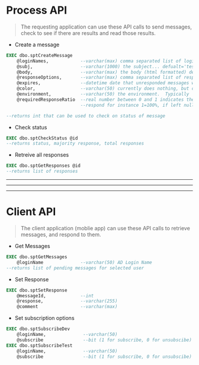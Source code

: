 # Process API
>The requesting application can use these API calls to 
>send messages, check to see if there are results and 
>read those results.

- Create a message 
```SQL
EXEC dbo.sptCreateMessage
	@loginNames,            --varchar(max) comma separated list of loginNames
	@subj,                  --varchar(1000) the subject... defualt='test message'
	@body,                  --varchar(max) the body (html formatted) default='this is a test message, please ignore'
	@responseOptions,       --varchar(max) comma separated list of response buttons default='Acknowledge,Dismiss'
	@expires,               --datetime date that unresponded messages will dissapear default=null
	@color,                 --varchar(50) currently does nothing, but could be used for formatting in the client app default='black',
	@environment,           --varchar(50) the environment.  Typically 'dev', 'test' or 'prod' default='prod'
	@requiredResponseRatio  --real number between 0 and 1 indicates the percentage of people that must 
                            --respond for instance 1=100%, if left null only 1 person is required to respond default=null

--returns int that can be used to check on status of message
```
- Check status
```SQL
EXEC dbo.sptCheckStatus @id
--returns status, majority response, total responses
```

- Retreive all responses
```SQL
EXEC dbo.sptGetResponses @id
--returns list of responses
```

---
---
---

# Client API
>The client application (moblie app) can use these API
>calls to retrieve messages, and respond to them.

- Get Messages
```SQL
EXEC dbo.sptGetMessages
	@loginName              --varchar(50) AD Login Name
--returns list of pending messages for selected user
```

- Set Response
```SQL
EXEC dbo.sptSetResponse
	@messageId,             --int
	@response,              --varchar(255)
	@comment                --varchar(max)
```

- Set subscription options
```SQL
EXEC dbo.sptSubscribeDev
	@loginName,              --varchar(50)
	@subscribe               --bit (1 for subscribe, 0 for unsubscibe)
EXEC dbo.sptSubscribeTest
	@loginName,              --varchar(50)
	@subscribe               --bit (1 for subscribe, 0 for unsubscibe)
```